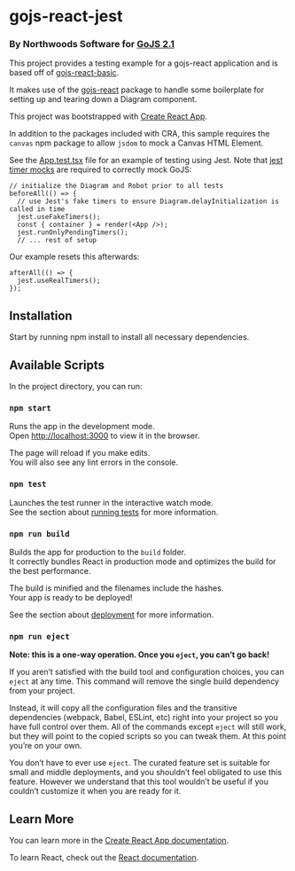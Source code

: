 # gojs-react-jest

### By Northwoods Software for [GoJS 2.1](https://gojs.net)

This project provides a testing example for a gojs-react application and is based off of [gojs-react-basic](https://github.com/NorthwoodsSoftware/gojs-react-basic).

It makes use of the [gojs-react](https://github.com/NorthwoodsSoftware/gojs-react) package to handle some boilerplate for setting up and tearing down a Diagram component.

This project was bootstrapped with [Create React App](https://github.com/facebook/create-react-app).

In addition to the packages included with CRA, this sample requires the `canvas` npm package to allow `jsdom` to mock a Canvas HTML Element.

See the [App.test.tsx](./src/App.test.tsx) file for an example of testing using Jest. Note that [jest timer mocks](https://jestjs.io/docs/timer-mocks) are required to correctly mock GoJS:

```tsx
// initialize the Diagram and Robot prior to all tests
beforeAll(() => {
  // use Jest's fake timers to ensure Diagram.delayInitialization is called in time
  jest.useFakeTimers();
  const { container } = render(<App />);
  jest.runOnlyPendingTimers();
  // ... rest of setup
```

Our example resets this afterwards:

```tsx
afterAll(() => {
  jest.useRealTimers();
});
```

## Installation

Start by running npm install to install all necessary dependencies.

## Available Scripts

In the project directory, you can run:

### `npm start`

Runs the app in the development mode.\
Open [http://localhost:3000](http://localhost:3000) to view it in the browser.

The page will reload if you make edits.\
You will also see any lint errors in the console.

### `npm test`

Launches the test runner in the interactive watch mode.\
See the section about [running tests](https://facebook.github.io/create-react-app/docs/running-tests) for more information.

### `npm run build`

Builds the app for production to the `build` folder.\
It correctly bundles React in production mode and optimizes the build for the best performance.

The build is minified and the filenames include the hashes.\
Your app is ready to be deployed!

See the section about [deployment](https://facebook.github.io/create-react-app/docs/deployment) for more information.

### `npm run eject`

**Note: this is a one-way operation. Once you `eject`, you can’t go back!**

If you aren’t satisfied with the build tool and configuration choices, you can `eject` at any time. This command will remove the single build dependency from your project.

Instead, it will copy all the configuration files and the transitive dependencies (webpack, Babel, ESLint, etc) right into your project so you have full control over them. All of the commands except `eject` will still work, but they will point to the copied scripts so you can tweak them. At this point you’re on your own.

You don’t have to ever use `eject`. The curated feature set is suitable for small and middle deployments, and you shouldn’t feel obligated to use this feature. However we understand that this tool wouldn’t be useful if you couldn’t customize it when you are ready for it.

## Learn More

You can learn more in the [Create React App documentation](https://facebook.github.io/create-react-app/docs/getting-started).

To learn React, check out the [React documentation](https://reactjs.org/).

